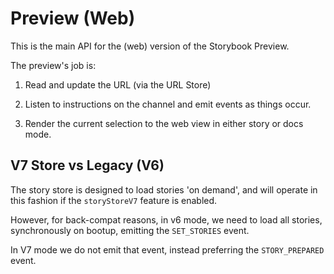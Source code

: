 # Preview (Web)

This is the main API for the (web) version of the Storybook Preview.

The preview's job is:

1. Read and update the URL (via the URL Store)

2. Listen to instructions on the channel and emit events as things occur.

3. Render the current selection to the web view in either story or docs mode.

## V7 Store vs Legacy (V6)

The story store is designed to load stories 'on demand', and will operate in this fashion if the `storyStoreV7` feature is enabled.

However, for back-compat reasons, in v6 mode, we need to load all stories, synchronously on bootup, emitting the `SET_STORIES` event.

In V7 mode we do not emit that event, instead preferring the `STORY_PREPARED` event.
